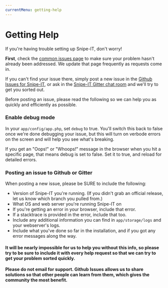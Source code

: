 ```yaml
---
currentMenu: getting-help
---
```


# Getting Help

If you're having trouble setting up Snipe-IT, don't worry!

__First__, check the [common issues page](../common-issues.html) to make sure your problem hasn't already been addressed. We update that page frequently as requests come in.

If you can't find your issue there, simply post a new issue in the [Github Issues for Snipe-IT](https://github.com/snipe/snipe-it/issues), or ask in the [Snipe-IT Gitter chat room](https://gitter.im/snipe/snipe-it?utm_source=share-link&utm_medium=link&utm_campaign=share-link) and we'll try to get you sorted out.

Before posting an issue, please read the following so we can help you as quickly and efficiently as possible.

### Enable debug mode

In your `app/config/app.php`, set `debug` to true. You'll switch this back to false once we're done debugging your issue, but this will turn on verbode errors on the screen and will help you see what's breaking.

If you get an "Oops!" or "Whoops!" message in the browser when you hit a specific page, that means debug is set to false. Set it to true, and reload for detailed errors.

### Posting an issue to Github or Gitter
When posting a new issue, please be SURE to include the following:

- Version of Snipe-IT you're running. (If you didn't grab an official release, let us know which branch you pulled from.)
- What OS and web server you're running Snipe-IT on
- If you're getting an error in your browser, include that error.
- If a stacktrace is provided in the error, include that too.
- Include any additional information you can find in `app/storage/logs` and your webserver's logs.
- Include what you've done so far in the installation, and if you got any error messages along the way.

#### It will be nearly impossible for us to help you without this info, so please try to be sure to include it with every help request so that we can try to get your problem sorted quickly.

**__Please do not email for support. Github Issues allows us to share solutions so that other people can learn from them, which gives the community the most benefit.__**

